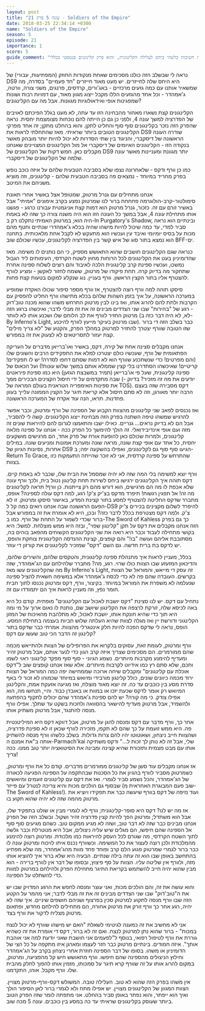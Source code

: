 ```yaml
---
layout: post
title: "עונה 5 פרק 21 - Soldiers of the Empire"
date: 2018-03-25 22:34:14 +0300
name: "Soldiers of the Empire"
season: 5
episode: 21
importance: 1
score: 5
guide_comment: "יש לפרק הזה חשיבות כלשהי ביחס לעלילה הקלינגונית, והוא פרק קלינוגנים פנטסטי בכללי"
---
```

נראה לי שבשלב הזה כולנו מסכימים שאחת מנקודות החוזק (המפתיעות, עבורי) של DS9 היא היחס שלה לחייזרים. יש מעט מאוד חייזרים "חד פעמיים" בסדרה, מה שמשאיר אותנו עם כמה גזעים מרכזיים - באג'ורים, קרדסים, פרנגים, משני צורה, וורטה, ג'אמהדר - וכל אחד מהגזעים הללו מקבל ייצוג מגוון מאוד, עם דמויות רבות ושונות שמפגינות אופי ואידאולוגיות מגוונות. אבל מה עם הקלינגונים?

הקלינגונים קצת נשארו מאחור מהבחינה הזו עד עתה, לא מעט בגלל הפיכתם לאויבים של הפדרציה למשך עונה 4, ולפני כן גם כן הייתה להם נוכחות מצומצמת יחסית. נראה שהפרק הזה נזכר בקלינגונים סוף סוף והחליט לתקן. והוא בהחלט מתקן; זה אחד מפרקי הקלינגונים הטובים ביותר שראיתי. מאז שהתחלתי לראות את DS9 שודרה העונה הראשונה של דיסקברי, והניגוד בין שתי הסדרות לא יכול להיות יותר מובהק מאשר בנקודה הזו - הקלינגונים האיומים של דיסקברי אל מול הקלינגונים המצויינים שאנחנו מקבלים כאן. חמש דקות של הקלינגונים של DS9 יותר מגוונת ומעניינות מאשר עונה שלמה של הקלינגונים של דיסקברי.

כמו כן וורף ודקס - שלאחרונה נצפו שלא בסביבה הטבעית שלהם על איזה כוכב נופש בפרק מחריד במיוחד - נמצאים פה בסביבה הטבעית שלהם - קלינגונים, וזה מוציא משניהם את המיטב.

אנחנו מתחילים עם גנרל מרטוק, שמטופל אצל באשיר אחרי תאונת סימולטור-קרב-הולוגרמה פחחחח ברור לנו שמרטוק נפצע בקרב אימונים "אמיתי" אבל באשיר זורם עם זה. כזכור, גנרל מרטוק הוא דמות קצת אניגמטית עבורנו כרגע - פגשנו אותו מתחילת עונה 4, אבל במשך כל העונה הזו הוא היה משנה צורה כך שזה לא באמת היה הוא; במרטוק האמיתי נתקלנו רק ב-In Purgatory's Shadow, ובינתיים הוא נראה סביר למדי, עד כמה שיכול להיות מישהו שהיה בכלא ג'אמהדרי שנתיים וחטף מהם מכות על בסיס יומיומי ואיבד עין ועכשיו הוא מתעקש לא לקבל אחת מלאכותית. בתחנה הוא נמצא בתור סוג של איש קשר בין הפדרציה לקלינגונים, עכשיו שכולם שוב BFF-ים.

כנראה שגם הקלינגונים חושבים שהוא התאושש מספיק, כי הם נותנים לו משימה. מאז שהדומיניון בעט את הקלינגונים לכל הרוחות מחוץ לשטח הקרדסי, העימותים ליד הגבול נמשכו, ועכשיו ספינת קרב קלינגונית הלכה לאיבוד והם רוצים לשלוח ספינה אחרת שתחקור מה בדיוק קרה. תחת פיקודו של מרטוק, ששמח לחזור לאקשן - ומציע לוורף להצטרף אליו בתור הקצין הראשון. וורף בעניין. נוג שנקלע למקום בטעות קצת פחות.

סיסקו תוהה למה וורף רוצה להצטרף, אז וורף מספר סיפור שכולו האקדח שמופיע במערכה הראשונה, על איך בזמן השהות שלהם בכלא מתישהו וורף החליט להפסיק עם הקרבות ולתת להם להרוג אותו, ואז בינו לבין מרטוק התרחש משהו שהוא מכנה טוב'דוק - רגע של "בהירות" שבו שני הצדדים מבינים זה את זה מבלי לדבר; ואיכשהו ברגע הזה מרטוק החזיר לוורף את לב הלוחם שלו ושכנע אותו לא לוותר (לא, לא היה דבר כזה ב-By Inferno's Light, שבו מרטוק בעיקר מייעץ לוורף להיכנע). כבר בשלב הזה די ברור שזו הטובה שוורף יצטרך להחזיר למרטוק במהלך הפרק, והקטע של "לא צריך מילים" קצת יעזור לתסריטאים לא לצעוק את זה במפורש.

אנחנו מקבלים סצינה אחת של קירה, דקס, באשיר ואו'ברייאן מדברים על העריקה הפתאומית של וורף, שעכשיו כולם יצטרכו למלא את התפקידים הרבים והשונים שלו (והם מפרטים! כדי שנשתכנע שוורף הוא לא דמות שסתם דחפו לסדרה! יש לו תפקידים! קריטיים! שאיכשהו הסתדרנו בלי קצין שממלא אותם במשך שלוש עונות!) ועל הכאוס של ספינה קלינגונית, שעל פי או'ברייאן (תמיד במשבצת הגזען) היא כמו ספינת פיראטים שבה מתקדמים על ידי חיסול הקצינים הבכירים ממך (יודעים את מה זה מזכיר? בדיוק - את ספינות האימפריה הטראנית בעולם המראה של TOS). דקס מסבירה שזה בעצם הרבה יותר מאורגן, וזה לא סתם חיסול אלא קריאת תיגר על הקצין הממונה עלייך בעוון פחדנות. תראו, הנה עוד אקדח של המערכה הראשונה.

ואז נכנסים לפאב שני קלינגונים מהצוות הקבוע של הספינה של וורף ומרטוק, וכבר אפשר להרגיש שמשהו טיפה השתנה בפרק הזה מבחינת ייצוג הקלינגונים. קשה לי להסביר, אבל הם לא בדיוק נראים... גנריים. כאילו ישבו והתאמצו לגרום להם להיראות שונים זה מזה ועם אופי אינדיבידואלי. זה הולך להימשך כל הפרק ככה - אנחנו על ספינה מלאה קלינגונים, ולמרות שכולם כאן להופעת אורח של פרק אחד, הם מרגישים מושקעים יחסית, כל אחד עם אופי קצת שונה, מראה שונה ומערכת אמונות ומניעים שונה. במילים אחרות, נסיונות הגיוון של DS9 הגיעו סוף סוף גם לקלינגונים, ואפילו בהשקעה יפה; ב-Return To Grace, שהתרחש על ספינה קרדסית, אני לא זוכר שהייתה התעמקות כזו בצוות.

וורף יוצא למשימה בלי המה שזה לא יהיה שמסמל את הבית שלו, שכבר לא באמת קיים. דקס תוהה איך הקלינגונים ירגישו ביחס לשירות תחת קלינגון נטול בית, ולכך וורף עונה שלא אכפת לו מה הם מרגישים, הוא דורש מהם רק צייתנות. כן וורף! תראה לקלינגונים מה זה! אל תפגין רגשות! תיפרד מדקס בצ'יק צ'ק! רגע, למה דקס עולה לספינה? אופס, מתברר שדקס החליטה להצטרף למסע בתור קצינת המדע, באישור סיסקו ומרטוק. זו לא הפעם הראשונה שבה אנחנו רואים כמה קל ל-DS9 להיפרד לשלום מקצינים בכירים צ'יק צ'ק. ולמה דקס מצטרפת בכלל לדבר כזה? ובכן, היא לא אומרת את זה במפורש אבל ברור שכדי לשמור על התחת של וורף. כמו ב-The Sword of Kahless כך גם בפרק הזה אנחנו מקבלים את דקס על תקן "קלינגון שפוי", ובזה היא ממש מוצלחת. למשל: היא בקושי מתחילה לעבוד וכבר היא רואה את שני הקלינגונים הקשוחים מהפאב בוהים בה, מסתובבת אליהם ועושה "בו!" והם קופצים, קצינת ההנדסה הקלינגונית צוחקת והופס, יש לדקס בת ברית חדשה. גם השם "דקס" שמזכיר לקלינגונים את קורזון די עוזר.

בכלל, מעניין לראות איך מתנהלת ספינה קלינגונית, והטקסים שלהם, והשירים שלהם, והדיכאון המזעזע שבו הצוות כולו שרוי. רגע, מה? מתברר שלהילחם עם הג'אמהדר, שזה מה שהקלינגונים עשו מאז By Inferno's Light, זה עסק די מייאש, והמוראל של הצוות בקרשים. העובדה שהם פה לא כדי לכסח ג'אמהדר אלא במשימה חשאית להציל ספינה שנעלמה לא משפרת את המוראל במיוחד. בקיצור, וורף, דקס ומרטוק נכנסו לתוך חבית חומר נפץ, וזה מעניין לראות איך הם יתמודדו עם זה.

נתחיל עם דקס. יש לנו סצינת "דקס יושבת לאכול עם הקלינגונים" מופתית. קודם כל היא באה לכיסא שלה, זורקת לרצפה את הקלינגון שיושב שם, נותנת לו נאום ארוך על מי ומה היא תוך כדי שהיא חונקת אותו, יושבת לאכול, לא מתלהבת מהאיכות של המזון הקלינגוני ודורשת יין ואז מגלה לצוות שהיא העלתה שלוש חביות בעצמה בתחילת המסע. הופס, נראה לי שדקס הפכה להיות חלק אינטגרלי מהצוות. אמרתי כבר שדקס בתור קלינגון זה הדבר הכי טוב שעשו עם דקס?

וורף ומרטוק, לעומת זאת, עסוקים בלקרוא את הפרופילים של הצוות ולהתייאש מכמה שהם ממורמרים. הם מסכימים שצריך איזה קרב הגון כדי לנער אותם, אבל מרטוק זהיר ומעדיף להימנע מקרבות מיותרים. נשמע הגיוני - סוף סוף מפקד קלינגוני ראוי לשמו וחכם, שלא סתם רץ כמו אידיוט לקרבות מיותרים. אלא שאז אנחנו קופצים שוב ל"דקס אוכלת עם קלינגונים" ומקבלים שיחה ארוכה שממחישה יפה כמה המוראל של הצוות ירוד מכמה כיוונים שונים, כולל קלינגון מורבידי ומיואש במיוחד שכמוהו לא זכור לי באף סדרת מסע בין כוכבים עד כה. זה יוצא מאוד מוצלח, ואז מגיעה אזעקת אמת, והקלינגון המיואש רק אומר לדקס שכעת יזכו או במוות או באובדן כבוד. והיי, תנחשו מה, הוא אפילו צודק. כי מה קורה? יש להם ספינת ג'אמהדר שהם יכולים לתקוף בהפתעה ולהשמיד, אבל מרטוק מעדיף להישאר בהסוואה ולחכות בשקט עד שתלך. אפילו וורף מנסה להתנגד, אבל מרטוק משתיק אותו.

אחר כך, וורף מדבר עם דקס ומנסה להגן על מרטוק, אבל דווקא דקס היא המיליטנטית פה. היא ממש זועמת על כך שהם לא תקפו, מזכירה לוורף שכאן זו לא ספינת פדרציה, ושהצוות חייב ניצחון, ושאוטוטו יהיו להם צרות גדולות. בשלב כלשהו וורף מנסה להשתיק אותה ב"את אמנם ה-Parmach'kai שלי, אבל זה לא נותן לך זכות ל..." ודקס משתיקה אותו עם מבט מצמית ותזכורת שהיא קצינה ומבינה את הסיטואציה יותר טוב ממנו. ככה צריך!

אז אנחנו מקבלים עוד סשן של קלינגונים ממורמרים מדברים. קודם כל את וורף ומרטוק, כשמרטוק מסביר לוורף בהגיון את כל הסכנות שבהתקפה על הספינה הפגיעה לכאורה של הג'אמהדר, והכל נשמע סביר לגמרי. ואז את דקס עם קלינגונים זועמים ומיואשים שבסוף גם הולכים מכות והיא צריכה לנטרל עם פייזר (שוב פעם המבוגרת האחראית מ-The Sword of Kahless!). ועוד נזיפה של דקס בוורף שיעשה כבר את תפקידו ויוציא את מרטוק מהמה שזה לא יהיה שהוא תקוע בו.

אז מה יש לנו? דקס היא סופר-קלינגונית; וורף לא לגמרי מבין או שולט בתפקיד שלו, אבל הוא משתדל; ומרטוק הפך להיות קצין פדרציה זהיר ושקול. ובשלב הזה של הפרק אנחנו מבינים כבר שזה לא דבר טוב, ושזה לא מגיע ממקום טוב. כשהם מגיעים סוף סוף אל הספינה שהם חיפשו, הם מגלים שיש עליה ניצולים, אבל היא מנוטרלת וכבר גלשה לתוך השטח הקרדסי, מה שגורם לכל העסק להיראות כמו מלכודת. ומרטוק רוצה להימנע מהמלכודת ולכן רוצה לעצור את כל המשימה. וכשוורף נכנס איתו לויכוח ומרטוק עונה לו כבר ברור לגמרי שמרטוק פגוע הלם קרב ופוחד פחד מוות מהג'אמהדר, מה שלא מפתיע בהתחשב באופן שבו הוא זה עתה בילה שנתיים. הבעיה היא שלא ברור איך להוציא אותו מזה, ולוורף אין שליטה עליו. הצוות על סף פיצוץ, ובסופו של דבר אין לוורף ברירה - הוא מבין שהוא יהיה חייב להשתמש בקריאת התיגר מתחילת הפרק ולהילחם במרטוק למוות כדי להשתלט על הספינה.

והוא עושה את זה, והם הולכים מכות, ואני עוצר ומנסה לחפש את הרגע המדויק שבו יש את ה"טוב'דוק" שבו שני הצדדים מבינים זה את זה מבלי לדבר; אני מהמר על הקטע הזה שבו וורף מנסה לתקוע למרטוק סכין בפרצוף ושניהם חושפים שיניים. איך שזה לא יהיה, רגע אחר כך וורף זורק את מרטוק אחורה, הם מתחילים להילחם מחדש, ופתאום מרטוק מצליח לדקור את וורף בצד.

אני לא מחשיב את זה כמענה לגיטימי לשאלת "האם יש מישהו שוורף לא יכול לנצח במכות" - ברור שהוא נתן למרטוק לנצח. ואם זה לא ברור, דקס די אומרת את זה כשהיא גוררת את וורף לטיפול רפואי, בנוסף ל"לפעמים אני חושבת שאני יודעת למה אני אוהבת אותך". איזה חמודים. בינתיים מרטוק כבר חזר לעצמו ומארגן איזו מתקפה על כל הצי של הדומיניון או משהו. בסופו של דבר הספינה חוזרת אחרי ניצחון בקרב על הג'אמהדר וחילוץ הניצולים מהספינה שהם חיפשו. וורף מתאושש חיש קל מהפציעה, ומרטוק, במקום להרוג אותו על זה שוורף קרא תיגר על סמכותו, מזמין אותו להפוך לחלק מהבית שלו. וורף מקבל. אוהו, התקדמנו.

אין משהו בפרק הזה שהוא לא טוב. העלילה טובה. המשולש דקס-וורף-מרטוק מצויין. הצוות המגוון של הקלינגונים מצויין. יש אפילו מתח ולא לגמרי ברור לאן הסיפור הולך ואיך הוא ייפתר, והוא נפתר באופן סביר בהחלט. אני מתפתה לומר שזה הפרק הטוב ביותר שעוסק בקלינגונים שראיתי עד כה במסע בין כוכבים. עונה 5 מכה שוב.
